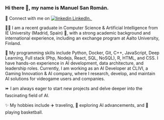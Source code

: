 ### Hi there 👋, my name is Manuel San Román.

<p> 📲 Connect with me on  
  <a href="https://www.linkedin.com/in/manuelsanromangarcia/" rel="nofollow noreferrer">
    <img src="https://commons.wikimedia.org/wiki/File:LinkedIn_PNG16.png" alt="linkedin"> LinkedIn.
  </a> &nbsp; 
  </a>
</p>


👨‍💻 I am a recent graduate in Computer Science & Artificial Intelligence from IE University (Madrid, Spain) 🚩, with a strong academic background and international experience, including an exchange program at Aalto University, Finland.

🔧 My programming skills include Python, Docker, Git, C++, JavaScript, Deep Learning, Full stack (Php, Nodejs, React, SQL, NoSQL), R, HTML, and CSS. I have hands-on experience in AI development, data architecture, and leadership roles. Currently, I am working as an AI Developer at CLIVI, a Gaming Innovation & AI company, where I research, develop, and maintain AI solutions for videogame users and companies.

⏩ I am always eager to start new projects and delve deeper into the fascinating field of AI.

✨ My hobbies include ✈️ traveling, 🦾 exploring AI advancements, and 🏀 playing basketball.
